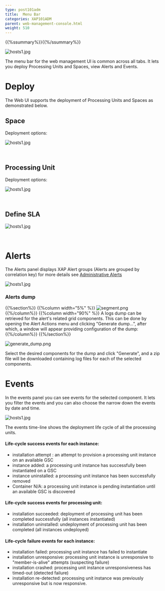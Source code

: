 ```yaml
---
type: post101adm
title:  Menu Bar
categories: XAP101ADM
parent: web-management-console.html
weight: 510
---
```


{{%ssummary%}}{{%/ssummary%}}

![hosts1.jpg](/attachment_files/web-console/menu-bar.png)

The menu bar for the web management UI is common across all tabs. It lets you deploy Processing Units and Spaces, view Alerts and Events.


# Deploy
The Web UI supports the deployment of Processing Units and Spaces  as demonstrated below.


## Space

Deployment options:

![hosts1.jpg](/attachment_files/web-console/space-deploy.png)

<br>

## Processing Unit

Deployment options:

![hosts1.jpg](/attachment_files/web-console/pu-deploy.png)

<br>

## Define SLA

![hosts1.jpg](/attachment_files/web-console/sla-deploy.png)

<br>

# Alerts

The Alerts panel displays XAP Alert groups (Alerts are grouped by correlation key) for more details see [Administrative Alerts]({{%currentjavaurl%}}/administrative-alerts.html)

![hosts1.jpg](/attachment_files/web-console/alerts.jpg)

### Alerts dump

{{%section%}}
{{%column width="5%" %}}
![segment.png](/attachment_files/web-console/icons/setting.png)
{{%/column%}}
{{%column width="90%" %}}
A logs dump can be retrieved for the alert's related grid components.
This can be done by opening the Alert Actions menu and clicking "Generate dump...", after which, a window will appear providing configuration of the dump:
{{%/column%}}
{{%/section%}}

![generate_dump.png](/attachment_files/web-console/generate_dump.png)

Select the desired components for the dump and click "Generate", and a zip file will be downloaded containing log files for each of the selected components.


# Events

In the events panel you can see events for the selected component. It lets you filter the events and you can also choose the narrow down the
events by date and time.

![hosts1.jpg](/attachment_files/web-console/events.jpg)

The events time-line shows the deployment life cycle of all the processing units.

#### Life-cycle success events for each instance:

- installation attempt : an attempt to provision a processing unit instance on an available GSC
- instance added: a processing unit instance has successfully been instantiated on a GSC
- instance uninstalled: a processing unit instance has been successfully removed
- Container N/A: a processing unit instance is pending instantiation until an available GSC is discovered

#### Life-cycle success events for processing unit:

- installation succeeded: deployment of processing unit has been completed successfully (all instances instantiated)
- installation uninstalled: undeployment of processing unit has been completed (all instances undeployed)

#### Life-cycle failure events for each instance:

- installation failed: processing unit instance has failed to instantiate
- installation unresponsive: processing unit instance is unresponsive to "member-is-alive" attempts (suspecting failure)
- installation crashed: processing unit instance unresponsiveness has timed-out (detected failure)
- installation re-detected: processing unit instance was previously unresponsive but is now responsive.


